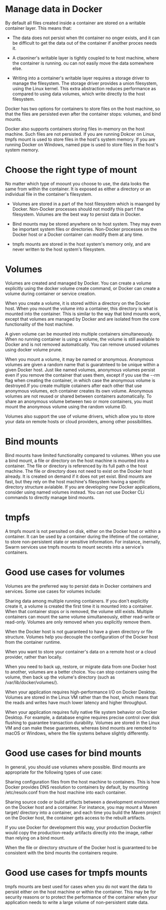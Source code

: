 # Manage data in Docker

By default all files created inside a container are stored on a writable container layer. This means that:

- The data does not persist when tht container no onger exists, and it can be difficult to get the data out of the container if another proces needs it.

- A ctaoniner's writable layer is tightly coupled to te host machine, where the container is running. ou can not easily move the data somewhere else.

- Writing into a container's writable layer requires a storage driver to manage the filesystem. The storage driver provides a union filesystem, using the Linux kernel. This extra abstraction reduces performance as compared to using data volumes, which write directly to the host filesystem.

Docker has two options for containers to store files on the host machine, so that the files are persisted even after the container stops: volumes, and bind mounts.

Docker also supports containers storing files in-memory on the host machine. Such files are not persisted. If you are running Dokcer on Linux, tmpfs mount is used to store files in the host's system memory. If you are running Docker on Windows, named pipe is used to store files in the host's system memory.

# Choose the right type of mount

No matter which type of moount you choose to use, the data looks the same from within the container. It is exposed as either a directory or an individual file in the container's filesystem.

- Volumes are stored in a part of the host filesystem which is maanged by Docker. Non-Docker processes should not modify this part f the filesystem. Volumes are the best way to persist data in Docker.

- Bind mounts may be stored anywhere on te host system. They may even be important system files or directories. Non-Docker processes on the Docker host or a Docker container can modify them at any time.

- tmpfs mounts are stored in the host system's memory only, and are never written to the host system's filesystem.

# Volumes

Volumes are created and managed by Docker. You can create a volume explicitly using the docker volume create command, or Docker can create a volume during container or service creation.

When you create a volume, it is stored within a directory on the Docker host. When you mount the volume into a container, this directory is what is mounted into the container. This is similar to the way that bind mounts work, except that volumes are managed by Docker and are isolated from the core functionality of the host machine.

A given volume can be mounted into multiple containers simultaneously. When no running container is using a volume, the volume is still available to Docker and is not removed automatically. You can remove unused volumes using docker volume prune.

When you mount a volume, it may be named or anonymous. Anonymous volumes are given a random name that is guaratnteed to be unique within a given Docker host. Just like named volumes, anonymous volumes persist even if you remove the container that uses them, except if you use the --rm flag when creating the container, in which case the anonymous volume is destroyed.If you create multiple cotainers after each other that use anonymous volumes, ech container creates its own volume. Anonymous volumes are not reused or shared between containers automatically. To share an anonymous volume between two or more containers, you must mount the anonymous volume using the random volume ID.

Volumes also support the use of volume drivers, which allow you to store your data on remote hosts or cloud providers, among other possibilities.

# Bind mounts

Bind mounts have limited functionality compared to volumes. When you use a bind mount, a file or directory on the host machine is mounted into a container. The file or directory is referenced by its full path o the host machine. The file or directory does not need to exist on the Docker host already. It is created on demand if it does not yet exist. Bind mounts are fast, but they rely on the host machine's filesystem having a specific directory structure avialable. If you are developing new Docker applications, consider using named volumes instead. You can not use Docker CLi commands to directly manage bind mounts.

# tmpfs

A tmpfs mount is not perssited on disk, either on the Docker host or within a container. It can be used by a container during the lifetime of the container, to store non-persistent state or sensitive information. For instance, inernally, Swarm services use tmpfs mounts to mount secrets into a service's containers.

# Good use cases for volumes

Volumes are the preferred way to persist data in Docker containers and services. Some use cases for volumes include:

Sharing data among multiple running containers. If you don't explicitly create it, a volume is created the first time it is mounted into a container. When that container stops or is removed, the volume still exists. Multiple containers can mount the same volume simultaneously, either read-write or read-only. Volumes are only removed when you explicitly remove them.

When the Docker host is not guaranteed to have a given directory or file structure. Volumes help you decouple the configuration of the Docker host from the container runtime.

When you want to store your container's data on a remote host or a cloud provider, rather than locally.

When you need to back up, restore, or migrate data from one Docker host to another, volumes are a better choice. You can stop containers using the volume, then back up the volume's directory (such as /var/lib/docker/volumes/<volume-name>).

When your application requires high-performance I/O on Docker Desktop. Volumes are stored in the Linux VM rather than the host, which means that the reads and writes have much lower latency and higher throughput.

When your application requires fully native file system behavior on Docker Desktop. For example, a database engine requires precise control over disk flushing to guarantee transaction durability. Volumes are stored in the Linux VM and can make these guarantees, whereas bind mounts are remoted to macOS or Windows, where the file systems behave slightly differently.

# Good use cases for bind mounts

In general, you should use volumes where possible. Bind mounts are appropriate for the following types of use case:

Sharing configuration files from the host machine to containers. This is how Docker provides DNS resolution to containers by default, by mounting /etc/resolv.conf from the host machine into each container.

Sharing source code or build artifacts between a development environment on the Docker host and a container. For instance, you may mount a Maven target/ directory into a container, and each time you build the Maven project on the Docker host, the container gets access to the rebuilt artifacts.

If you use Docker for development this way, your production Dockerfile would copy the production-ready artifacts directly into the image, rather than relying on a bind mount.

When the file or directory structure of the Docker host is guaranteed to be consistent with the bind mounts the containers require.

# Good use cases for tmpfs mounts

tmpfs mounts are best used for cases when you do not want the data to persist either on the host machine or within the container. This may be for security reasons or to protect the performance of the container when your application needs to write a large volume of non-persistent state data.